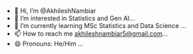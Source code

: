 - 👋 Hi, I’m @AkhileshNambiar
- 👀 I’m interested in Statistics and Gen AI...
- 🌱 I’m currently learning MSc Statistics and Data Science ...
- 📫 How to reach me akhileshnambiar5@gmail.com...
- 😄 Pronouns: He/Him ...

<!---
AkhileshNambiar/AkhileshNambiar is a ✨ special ✨ repository because its `README.md` (this file) appears on your GitHub profile.
You can click the Preview link to take a look at your changes.
--->

